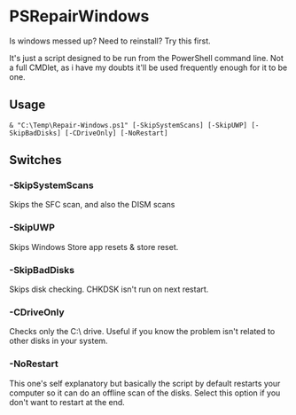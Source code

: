 # PSRepairWindows
Is windows messed up? Need to reinstall? Try this first.


It's just a script designed to be run from the PowerShell command line.  Not a full CMDlet, as i have my doubts it'll be used frequently enough for it to be one.

## Usage

```
& "C:\Temp\Repair-Windows.ps1" [-SkipSystemScans] [-SkipUWP] [-SkipBadDisks] [-CDriveOnly] [-NoRestart]
```

## Switches
### -SkipSystemScans
Skips the SFC scan, and also the DISM scans


### -SkipUWP
Skips Windows Store app resets & store reset.


### -SkipBadDisks
Skips disk checking. CHKDSK isn't run on next restart.

### -CDriveOnly
Checks only the C:\ drive. Useful if you know the problem isn't related to other disks in your system.

### -NoRestart
This one's self explanatory but basically the script by default restarts your computer so it can do an offline scan of the disks. Select this option if you don't want to restart at the end.
